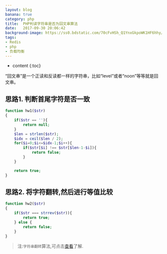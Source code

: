 ```yaml
---
layout: blog
banana: true
category: php
title:  PHP判读字符串是否为回文串算法
date:   2017-09-30 20:06:42
background-image: https://ss0.bdstatic.com/70cFvHSh_Q1YnxGkpoWK1HF6hhy/it/u=868894438,3221581178&fm=27&gp=0.jpg
tags:
- Redis
- php
- 负载均衡
---
```

* content
{:toc}

“回文串”是一个正读和反读都一样的字符串，比如“level”或者“noon”等等就是回文串。




## 思路1. 判断首尾字符是否一致
```php
function hw1($str)
{
    if($str == ''){
        return null;
    }
    $len = strlen($str);
    $idx = ceil($len / 2);
    for($i=0;$i<=$idx-1;$i++){
        if($str[$i] !== $str[$len-1-$i]){
            return false;
        }
    }

    return true;
}

```     
     
## 思路2. 将字符翻转,然后进行等值比较
```php
function hw2($str)
{
    if($str === strrev($str)){
        return true;
    } else {
        return false;
    }
}
``` 
>注:`字符串翻转`算法,可点击[查看](https://boyisire.github.io/2018/01/12/blog-PHP%E5%AD%97%E7%AC%A6%E4%B8%B2%E5%8F%8D%E8%BD%AC/)了解.
    
